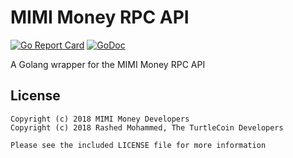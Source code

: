 # MIMI Money RPC API

[![Go Report Card](https://goreportcard.com/badge/github.com/turtlecoin/turtlecoin-rpc-go)](https://goreportcard.com/report/github.com/turtlecoin/turtlecoin-rpc-go)
[![GoDoc](https://godoc.org/github.com/turtlecoin/turtlecoin-rpc-go?status.svg)](https://godoc.org/github.com/turtlecoin/turtlecoin-rpc-go)

A Golang wrapper for the MIMI Money RPC API


## License


```
Copyright (c) 2018 MIMI Money Developers
Copyright (c) 2018 Rashed Mohammed, The TurtleCoin Developers

Please see the included LICENSE file for more information
```
